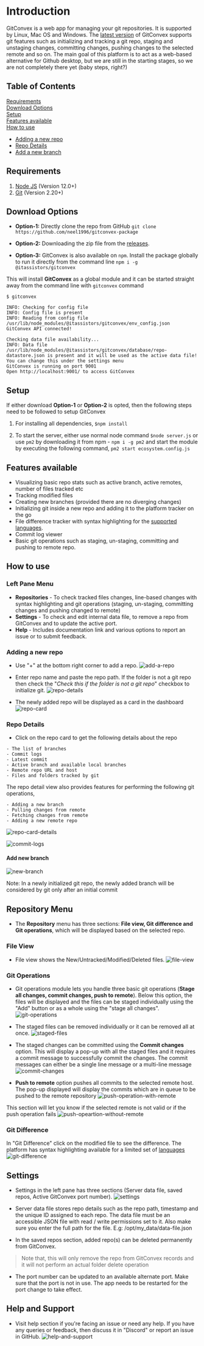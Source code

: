 # Introduction
GitConvex is a web app for managing your git repositories. It is supported by Linux, Mac OS and Windows. The [latest version](https://github.com/neel1996/gitconvex-package/releases) of GitConvex supports git features such as initializing and tracking a git repo, staging and unstaging changes, committing changes, pushing changes to the selected remote and so on.
The main goal of this platform is to act as a web-based alternative for Github desktop, but we are still in the starting stages, so we are not completely there yet (baby steps, right?)
## Table of Contents
[Requirements](#requirements)<br>
[Download Options](#download-options)<br>
[Setup](#setup)<br>
[Features available](#features-available)<br>
[How to use](#how-to-use)
- [Adding a new repo](#adding-a-new-repo)
- [Repo Details](#repo-details)
- [Add a new branch](#add-new-branch)
 
## Requirements
1. [Node JS](https://nodejs.org/en/) (Version 12.0+)
2. [Git](https://git-scm.com/) (Version 2.20+)
## Download Options
- **Option-1:** Directly clone the repo from GitHub
`git clone https://github.com/neel1996/gitconvex-package`

- **Option-2:** Downloading the zip file from the [releases](https://github.com/neel1996/gitconvex-package/releases).

- **Option-3:** GitConvex is also available on `npm`. Install the package globally to run it directly from the command line
`npm i -g @itassistors/gitconvex`

This will install **GitConvex** as a global module and it can be started straight away from the command line with `gitconvex` command
```
$ gitconvex
  
INFO: Checking for config file
INFO: Config file is present
INFO: Reading from config file /usr/lib/node_modules/@itassistors/gitconvex/env_config.json
GitConvex API connected!
  
Checking data file availability...
INFO: Data file /usr/lib/node_modules/@itassistors/gitconvex/database/repo-datastore.json is present and it will be used as the active data file!
You can change this under the settings menu
GitConvex is running on port 9001
Open http://localhost:9001/ to access GitConvex
```
## Setup

If either download **Option-1** or **Option-2** is opted, then the following steps need to be followed to setup GitConvex
1. For installing all dependencies,
`` $npm install ``

2. To start the server, either use normal node command
`` $node server.js ``
or use `pm2` by downloading it from npm - `npm i -g pm2` and start the module by executing the following command,
`pm2 start ecosystem.config.js`

## Features available
- Visualizing basic repo stats such as active branch, active remotes, number of files tracked etc
- Tracking modified files
- Creating new branches (provided there are no diverging changes)
- Initializing git inside a new repo and adding it to the platform tracker on the go
- File difference tracker with syntax highlighting for the [supported languages](LANGUAGES.md).
- Commit log viewer
- Basic git operations such as staging, un-staging, committing and pushing to remote repo.

## How to use

### Left Pane Menu

- **Repositories** - To check tracked files changes, line-based changes with syntax highlighting and git operations (staging, un-staging, committing changes and pushing changed to remote)
- **Settings** - To check and edit internal data file, to remove a repo from GitConvex and to update the active port.
- **Help** - Includes documentation link and various options to report an issue or to submit feedback.

### Adding a new repo
- Use "+" at the bottom right corner to add a repo.
![add-a-repo](https://user-images.githubusercontent.com/65342122/88486701-443ec180-cf9d-11ea-8995-d812f403a9fe.png)

- Enter repo name and paste the repo path. If the folder is not a git repo then check the "*Check this if the folder is not a git repo*" checkbox to initialize git.
![repo-details](https://user-images.githubusercontent.com/65342122/88486721-70f2d900-cf9d-11ea-802d-00b0b2aaf638.png)

- The newly added repo will be displayed as a card in the dashboard
![repo-card](https://user-images.githubusercontent.com/65342122/87243016-d13b3400-c44f-11ea-88ec-c4d14cbfbf97.png)

### Repo Details
- Click on the repo card to get the following details about the repo
```
- The list of branches
- Commit logs
- Latest commit
- Active branch and available local branches
- Remote repo URL and host
- Files and folders tracked by git
```
The repo detail view also provides features for performing the following git operations,
```
- Adding a new branch
- Pulling changes from remote
- Fetching changes from remote
- Adding a new remote repo
```
![repo-card-details](https://user-images.githubusercontent.com/65342122/87232642-1f175400-c3de-11ea-8ead-80cd5ab4c37c.png)

![commit-logs](https://user-images.githubusercontent.com/65342122/88486754-9a136980-cf9d-11ea-94ad-436834cacf07.png)


#### Add new branch
![new-branch](https://user-images.githubusercontent.com/65342122/87232643-23437180-c3de-11ea-9d9e-7e3c3789c32e.png)

Note: In a newly initialized git repo, the newly added branch will be considered by git only after an initial commit

## Repository Menu
- The **Repository** menu has three sections: **File view, Git difference and Git operations**, which will be displayed based on the selected repo. 

### File View
- File view shows the New/Untracked/Modified/Deleted files.
![file-view](https://user-images.githubusercontent.com/65342122/87232644-29d1e900-c3de-11ea-9adc-03fb4e690882.png)

### Git Operations
- Git operations module lets you handle three basic git operations (**Stage all changes, commit changes, push to remote**). Below this option, the files will be displayed and the files can be staged individually using the "Add" button or as a whole using the "stage all changes".
![git-operations](https://user-images.githubusercontent.com/65342122/87232645-30f8f700-c3de-11ea-8ddb-52f4d5ec7140.png)

- The staged files can be removed individually or it can be removed all at once.
![staged-files](https://user-images.githubusercontent.com/65342122/88487285-4f93ec00-cfa1-11ea-8824-a70b3ba75d45.png)

- The staged changes can be committed using the **Commit changes** option. This will display a pop-up with all the staged files and it requires a commit message to successfully commit the changes. The commit messages can either be a single line message or a multi-line message 
![commit-changes](https://user-images.githubusercontent.com/65342122/87232659-56860080-c3de-11ea-9bc4-a19ad727b101.png)

- **Push to remote** option pushes all commits to the selected remote host. The pop-up displayed will display the commits which are in queue to be pushed to the remote repository
![push-operation-with-remote](https://user-images.githubusercontent.com/65342122/87232662-61409580-c3de-11ea-8ad7-61c3871f0a4d.png)

This section will let you know if the selected remote is not valid or if the push operation fails
![push-opeartion-without-remote](https://user-images.githubusercontent.com/65342122/88487148-3ccce780-cfa0-11ea-874f-a2844760483f.png)

### Git Difference

In "Git Difference" click on the modified file to see the difference. The platform has syntax highlighting available for a limited set of [languages](LANGUAGES.md)
![git-difference](https://user-images.githubusercontent.com/65342122/87243040-11021b80-c450-11ea-8775-d52dcc7f57e1.png)

## Settings
- Settings in the left pane has three sections (Server data file, saved repos, Active GitConvex port number).
![settings](https://user-images.githubusercontent.com/65342122/87243003-a4871c80-c44f-11ea-9d1a-8350bdfb0da8.png)

- Server data file stores repo details such as the repo path, timestamp and the unique ID assigned to each repo. The data file must be an accessible JSON file with read / write permissions set to it. Also make sure you enter the full path for the file. E.g: /opt/my_data/data-file.json
- In the saved repos section, added repo(s) can be deleted permanently from GitConvex. 

>Note that, this will only remove the repo from GitConvex records and it will not perform an actual folder delete operation

- The port number can be updated to an available alternate port. Make sure that the port is not in use. The app needs to be restarted for the port change to take effect. 

## Help and Support

- Visit help section if you're facing an issue or need any help. If you have any queries or feedback, then discuss it in "Discord" or report an issue in GitHub.
![help-and-support](https://user-images.githubusercontent.com/65342122/87242999-8f11f280-c44f-11ea-9a81-f6cde7b4b419.png)
